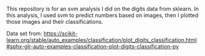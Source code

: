 This repository is for an svm analysis I did on the digits data from sklearn. In this analysis, I used svm to predict numbers based on images, then I plotted those images and their classifications.

Data set from:
https://scikit-learn.org/stable/auto_examples/classification/plot_digits_classification.html#sphx-glr-auto-examples-classification-plot-digits-classification-py
